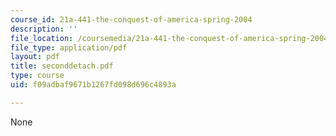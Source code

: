 ```yaml
---
course_id: 21a-441-the-conquest-of-america-spring-2004
description: ''
file_location: /coursemedia/21a-441-the-conquest-of-america-spring-2004/f09adbaf9671b1267fd098d696c4893a_seconddetach.pdf
file_type: application/pdf
layout: pdf
title: seconddetach.pdf
type: course
uid: f09adbaf9671b1267fd098d696c4893a

---
```

None